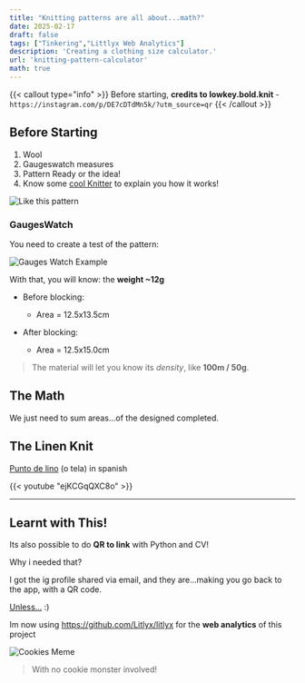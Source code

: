 ```yaml
---
title: "Knitting patterns are all about...math?"
date: 2025-02-17
draft: false
tags: ["Tinkering","Littlyx Web Analytics"]
description: 'Creating a clothing size calculator.'
url: 'knitting-pattern-calculator'
math: true
---
```


{{< callout type="info" >}}
Before starting, **credits to lowkey.bold.knit** - `https://instagram.com/p/DE7cDTdMn5k/?utm_source=qr`
{{< /callout >}}


## Before Starting

1. Wool
2. Gaugeswatch measures
3. Pattern Ready or the idea!
4. Know some [cool Knitter](https://cozyknittingclub.com/) to explain you how it works!

![Like this pattern](/blog_img/apps/knitting/pattern.png)

### GaugesWatch

You need to create a test of the pattern:

![Gauges Watch Example](/blog_img/apps/knitting/gaugeswatch.jpeg)

With that, you will know: the **weight ~12g**

* Before blocking:
    * Area = 12.5x13.5cm

* After blocking:
    * Area = 12.5x15.0cm

> The material will let you know its *density*, like **100m / 50g**.

## The Math

We just need to sum areas...of the designed completed.

## The Linen Knit

[Punto de lino](https://www.youtube.com/watch?v=ejKCGqQXC8o) (o tela) in spanish

<!--
https://www.youtube.com/watch?v=ejKCGqQXC8o
-->

{{< youtube "ejKCGqQXC8o" >}}


---

## Learnt with This!

Its also possible to do **QR to link** with Python and CV!

Why i needed that?

I got the ig profile shared via email, and they are...making you go back to the app, with a QR code.

[Unless...](https://jalcocert.github.io/JAlcocerT/software-for-weddings/#what-i-learnt) :)

Im now using https://github.com/Litlyx/litlyx for the **web analytics** of this project

![Cookies Meme](/blog_img/web/COOKIES.jpg)

> With no cookie monster involved!